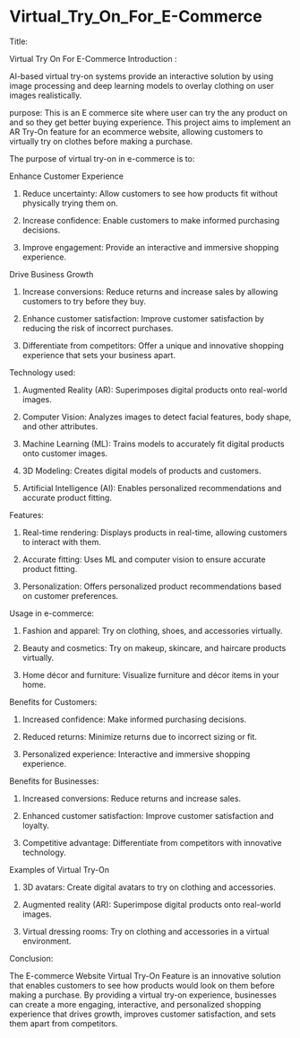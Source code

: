 # Virtual_Try_On_For_E-Commerce
Title:

Virtual Try On For E-Commerce
Introduction :

AI-based virtual try-on systems provide an interactive solution by using image processing and deep learning models to overlay clothing on user images realistically.

purpose:
This is an E commerce site where user can try the any product on and so they get better buying experience.
This project aims to implement an AR Try-On feature for an ecommerce website, allowing customers to virtually try on clothes before making a purchase. 

The purpose of virtual try-on in e-commerce is to:

Enhance Customer Experience

1. Reduce uncertainty: Allow customers to see how products fit without physically trying them on.

2. Increase confidence: Enable customers to make informed purchasing decisions.

3. Improve engagement: Provide an interactive and immersive shopping experience.


Drive Business Growth

1. Increase conversions: Reduce returns and increase sales by allowing customers to try before they buy.

2. Enhance customer satisfaction: Improve customer satisfaction by reducing the risk of incorrect purchases.

3. Differentiate from competitors: Offer a unique and innovative shopping experience that sets your business apart.

Technology used:

1. Augmented Reality (AR): Superimposes digital products onto real-world images.

2. Computer Vision: Analyzes images to detect facial features, body shape, and other attributes.

3. Machine Learning (ML): Trains models to accurately fit digital products onto customer images.

4. 3D Modeling: Creates digital models of products and customers.

5. Artificial Intelligence (AI): Enables personalized recommendations and accurate product fitting.

Features:

1. Real-time rendering: Displays products in real-time, allowing customers to interact with them.

2. Accurate fitting: Uses ML and computer vision to ensure accurate product fitting.

3. Personalization: Offers personalized product recommendations based on customer preferences.

Usage in e-commerce:

1. Fashion and apparel: Try on clothing, shoes, and accessories virtually.

2. Beauty and cosmetics: Try on makeup, skincare, and haircare products virtually.

3. Home décor and furniture: Visualize furniture and décor items in your home.


Benefits for Customers:

1. Increased confidence: Make informed purchasing decisions.

2. Reduced returns: Minimize returns due to incorrect sizing or fit.

3. Personalized experience: Interactive and immersive shopping experience.


Benefits for Businesses:

1. Increased conversions: Reduce returns and increase sales.

2. Enhanced customer satisfaction: Improve customer satisfaction and loyalty.

3. Competitive advantage: Differentiate from competitors with innovative technology.


Examples of Virtual Try-On

1. 3D avatars: Create digital avatars to try on clothing and accessories.

2. Augmented reality (AR): Superimpose digital products onto real-world images.

3. Virtual dressing rooms: Try on clothing and accessories in a virtual environment.


Conclusion:

The E-commerce Website Virtual Try-On Feature is an innovative solution that enables customers to see how products would look on them before making a purchase.
By providing a virtual try-on experience, businesses can create a more engaging, interactive, and personalized shopping experience that drives growth, improves customer satisfaction, and sets them apart from competitors.
